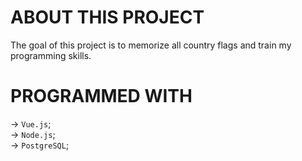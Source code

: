 # ABOUT THIS PROJECT
The goal of this project is to memorize all country flags and train my programming skills.

# PROGRAMMED WITH
→ `Vue.js`; <br>
→ `Node.js`; <br>
→ `PostgreSQL`; <br>
